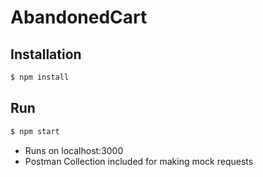 # AbandonedCart

## Installation

```bash
$ npm install
```

## Run

```bash
$ npm start
```

- Runs on localhost:3000
- Postman Collection included for making mock requests

